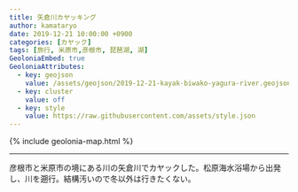 ```yaml
---
title: 矢倉川カヤッキング
author: kamataryo
date: 2019-12-21 10:00:00 +0900
categories: [カヤック]
tags: [旅行, 米原市,彦根市, 琵琶湖, 湖]
GeoloniaEmbed: true
GeoloniaAttributes:
  - key: geojson
    value: /assets/geojson/2019-12-21-kayak-biwako-yagura-river.geojson
  - key: cluster
    value: off
  - key: style
    value: https://raw.githubusercontent.com/assets/style.json
---
```


{% include geolonia-map.html %}

---
彦根市と米原市の境にある川の矢倉川でカヤックした。松原海水浴場から出発し、川を遡行。結構汚いので冬以外は行きたくない。
